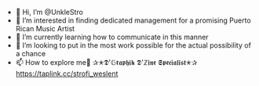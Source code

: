 - 👋 Hi, I’m @UnkleStro
- 👀 I’m interested in finding dedicated management for a promising Puerto Rican Music Artist
- 🌱 I’m currently learning how to communicate in this manner
- 💞️ I’m looking to put in the most work possible for the actual possibility of a chance
- 📫 How to explore me🔽
✰✭𝕯'𝔾𝖗𝖆𝖕𝖍𝖎𝖐 𝕯'ℤ𝖎𝖓𝖊 𝕾𝖕𝖊𝖈𝖎𝖆𝖑𝖎𝖘𝖙✭✰
https://taplink.cc/strofi_weslent
                               
